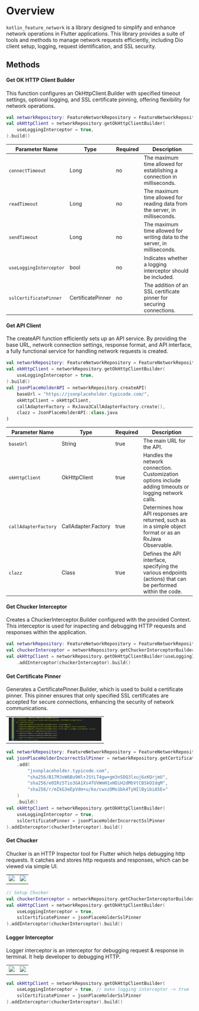 # Overview

`kotlin_feature_network` is a library designed to simplify and enhance network operations in
Flutter applications.
This library provides a suite of tools and methods to manage network requests efficiently, including
Dio client setup, logging, request identification, and SSL security.

## Methods

#### Get OK HTTP Client Builder

This function configures an OkHttpClient.Builder with specified timeout settings, optional logging,
and SSL certificate pinning, offering flexibility for network operations.

```kotlin
val networkRepository: FeatureNetworkRepository = FeatureNetworkRepositoryImpl()
val okHttpClient = networkRepository.getOkHttpClientBuilder(
    useLoggingInterceptor = true,
).build()
```

| Parameter Name          | Type              | Required | Description                                                                 |
|-------------------------|-------------------|----------|-----------------------------------------------------------------------------|
| `connectTimeout`        | Long              | no       | The maximum time allowed for establishing a connection in milliseconds.     |
| `readTimeout`           | Long              | no       | The maximum time allowed for reading data from the server, in milliseconds. |
| `sendTimeout`           | Long              | no       | The maximum time allowed for writing data to the server, in milliseconds.   |
| `useLoggingInterceptor` | bool              | no       | Indicates whether a logging interceptor should be included.                 |
| `sslCertificatePinner`  | CertificatePinner | no       | The addition of an SSL certificate pinner for securing connections.         |

#### Get API Client

The createAPI function efficiently sets up an API service. By providing the base URL, network
connection settings, response format, and API interface, a fully functional service for handling
network requests is created.

```kotlin
val networkRepository: FeatureNetworkRepository = FeatureNetworkRepositoryImpl()
val okHttpClient = networkRepository.getOkHttpClientBuilder(
    useLoggingInterceptor = true,
).build()
val jsonPlaceHolderAPI = networkRepository.createAPI(
    baseUrl = "https://jsonplaceholder.typicode.com/",
    okHttpClient = okHttpClient,
    callAdapterFactory = RxJava3CallAdapterFactory.create(),
    clazz = JsonPlaceHolderAPI::class.java
)
```

| Parameter Name       | Type                | Required | Description                                                                                                  |
|----------------------|---------------------|----------|--------------------------------------------------------------------------------------------------------------|
| `baseUrl`            | String              | true     | The main URL for the API.                                                                                    |
| `okHttpClient`       | OkHttpClient        | true     | Handles the network connection. Customization options include adding timeouts or logging network calls.      |
| `callAdapterFactory` | CallAdapter.Factory | true     | Determines how API responses are returned, such as in a simple object format or as an RxJava Observable.     |
| `clazz`              | Class<T>            | true     | Defines the API interface, specifying the various endpoints (actions) that can be performed within the code. |

#### Get Chucker Interceptor

Creates a ChuckerInterceptor.Builder configured with the provided Context. This interceptor is used
for inspecting and debugging HTTP requests and responses within the application.

```kotlin
val networkRepository: FeatureNetworkRepository = FeatureNetworkRepositoryImpl()
val chuckerInterceptor = networkRepository.getChuckerInterceptorBuilder(this).build()
val okHttpClient = networkRepository.getOkHttpClientBuilder(useLoggingInterceptor = true)
    .addInterceptor(chuckerInterceptor).build()
```

#### Get Certificate Pinner

Generates a CertificatePinner.Builder, which is used to build a certificate pinner. This pinner
ensures that only specified SSL certificates are accepted for secure connections, enhancing the
security of network communications.

<table>
  <tr>
    <td>
		<img width="250px" src="https://raw.githubusercontent.com/fadlurahmanfdev/kotlin_feature_network/master/media/ssl_peer_unverified_exception.png">
    </td>
  </tr>
</table>

```kotlin
val networkRepository: FeatureNetworkRepository = FeatureNetworkRepositoryImpl()
val jsonPlaceHolderIncorrectSslPinner = networkRepository.getCertificatePinnerBuilder()
    .add(
        "jsonplaceholder.typicode.com",
        "sha256/B17MJoW6Bu9Hl+JStLT4gw+gm3nSDQ3lxuj6xKQrjmU",
        "sha256/e0IRz5Tio3GA1Xs4fUVWmH1xHDiH2dMbVtCBSkOIdqM",
        "sha256/r/mIkG3eEpVdm+u/ko/cwxzOMo1bk4TyHIlByibiA5E="
    )
    .build()
val okHttpClient = networkRepository.getOkHttpClientBuilder(
    useLoggingInterceptor = true,
    sslCertificatePinner = jsonPlaceHolderIncorrectSslPinner
).addInterceptor(chuckerInterceptor).build()
```

#### Get Chucker

Chucker is an HTTP Inspector tool for Flutter which helps debugging http requests. It catches and
stores http requests and responses, which can be viewed via simple UI.

<table>
  <tr>
    <td>
		<img width="250px" src="https://raw.githubusercontent.com/fadlurahmanfdev/flutter_feature_network/master/media/chucker_notification.png">
    </td>
    <td>
       <img width="250px" src="https://raw.githubusercontent.com/fadlurahmanfdev/flutter_feature_network/master/media/chucker_page.png">
    </td>
  </tr>
</table>

```kotlin
// Setup Chucker
val chuckerInterceptor = networkRepository.getChuckerInterceptorBuilder(this).build()
val okHttpClient = networkRepository.getOkHttpClientBuilder(
    useLoggingInterceptor = true,
    sslCertificatePinner = jsonPlaceHolderSslPinner
).addInterceptor(chuckerInterceptor).build()
```

#### Logger Interceptor

Logger interceptor is an interceptor for debugging request & response in terminal. It help developer
to debugging HTTP.

<table>
  <tr>
    <td>
		<img width="250px" src="https://raw.githubusercontent.com/fadlurahmanfdev/flutter_feature_network/master/media/logger_interceptor_part1.png">
    </td>
    <td>
       <img width="250px" src="https://raw.githubusercontent.com/fadlurahmanfdev/flutter_feature_network/master/media/logger_interceptor_part2.png">
    </td>
  </tr>
</table>

```kotlin
val okHttpClient = networkRepository.getOkHttpClientBuilder(
    useLoggingInterceptor = true, // make logging interceptor -> true
    sslCertificatePinner = jsonPlaceHolderSslPinner
).addInterceptor(chuckerInterceptor).build()
```


